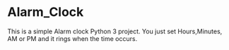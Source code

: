 # Alarm_Clock
This is a simple Alarm clock Python 3 project. You just set Hours,Minutes, AM or PM and it rings when the time occurs. 
